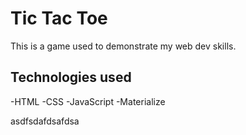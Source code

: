 # Tic Tac Toe

This is a game used to demonstrate my web dev skills.

## Technologies used
-HTML
-CSS
-JavaScript
-Materialize

asdfsdafdsafdsa